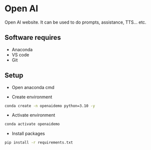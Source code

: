 # Open AI

Open AI website.
It can be used to do prompts, assistance, TTS... etc.

## Software requires
- Anaconda
- VS code
- Git

## Setup
- Open anaconda cmd

- Create environment
```bash
conda create -n openaidemo python=3.10 -y
```
- Activate environment
```bash
conda activate openaidemo
```
- Install packages
```bash
pip install -r requirements.txt
```

